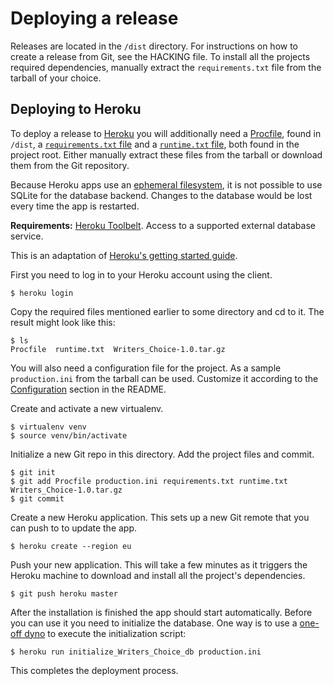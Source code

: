 Deploying a release
===================

Releases are located in the `/dist` directory. For instructions on how to create
a release from Git, see the HACKING file. To install all the projects required
dependencies, manually extract the `requirements.txt` file from the tarball of
your choice.

Deploying to Heroku
-------------------

To deploy a release to [Heroku][] you will additionally need a
[Procfile][heroku-procfile], found in `/dist`, a
[`requirements.txt` file][requirements file] and a
[`runtime.txt` file][heroku-runtime-file], both found in the project
root. Either manually extract these files from the tarball or download them from
the Git repository.

Because Heroku apps use an [ephemeral filesystem][], it is not possible to use
SQLite for the database backend. Changes to the database would be lost every
time the app is restarted.

**Requirements:** [Heroku Toolbelt][]. Access to a supported external database service.

This is an adaptation of
[Heroku's getting started guide][heroku-getting-started-with-python].

First you need to log in to your Heroku account using the client.

    $ heroku login

Copy the required files mentioned earlier to some directory and cd to it. The
result might look like this:

    $ ls
    Procfile  runtime.txt  Writers_Choice-1.0.tar.gz

You will also need a configuration file for the project. As a sample
`production.ini` from the tarball can be used. Customize it according to the
[Configuration](README.html#configuration) section in the README.

Create and activate a new virtualenv.

    $ virtualenv venv
    $ source venv/bin/activate

Initialize a new Git repo in this directory. Add the project files and commit.

    $ git init
    $ git add Procfile production.ini requirements.txt runtime.txt Writers_Choice-1.0.tar.gz 
    $ git commit

Create a new Heroku application. This sets up a new Git remote that you can push
to to update the app.

    $ heroku create --region eu

Push your new application. This will take a few minutes as it triggers the
Heroku machine to download and install all the project's dependencies.

    $ git push heroku master

After the installation is finished the app should start automatically. Before
you can use it you need to initialize the database. One way is to use a
[one-off dyno][heroku-one-off-dyno] to execute the initialization script:

    $ heroku run initialize_Writers_Choice_db production.ini   

This completes the deployment process.

[heroku]: https://www.heroku.com/
[requirements file]: http://www.pip-installer.org/en/latest/requirements.html
[heroku-procfile]: https://devcenter.heroku.com/articles/procfile "Process Types and the Procfile | Heroku Dev Center"
[heroku-runtime-file]: https://devcenter.heroku.com/articles/python-runtimes "Specifying a Python Runtime | Heroku Dev Center"
[ephemeral filesystem]: https://devcenter.heroku.com/articles/dynos#ephemeral-filesystem
[heroku toolbelt]: https://toolbelt.heroku.com/
[heroku-getting-started-with-python]: https://devcenter.heroku.com/articles/python
[heroku-one-off-dyno]: https://devcenter.heroku.com/articles/one-off-dynos "One-Off Dynos | Heroku Dev Center"
